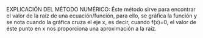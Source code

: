 EXPLICACIÓN DEL MÉTODO NUMÉRICO:
Éste método sirve para encontrar el valor de la raíz de una ecuación/función, para ello, se gráfica la función y se nota cuando
la gráfica cruza el eje x, es decir, cuando f(x)=0, el valor de éste punto en x nos proporciona una aproximación a la raíz.
